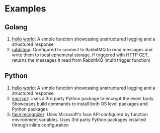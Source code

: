 # Examples

## Golang
1. [hello world](golang/helloworld): A simple function showcasing unstructured logging and a structured response
2. [rabbitmq](golang/rabbitmq): Configured to connect to RabbitMQ to read messages and write them to local ephemeral storage. If triggered with HTTP GET, returns the messages it read from RabbitMQ (multi trigger function)

## Python
1. [hello world](python/helloworld): A simple function showcasing unstructured logging and a structured response
2. [encrypt](python/encrypt): Uses a 3rd party Python package to encrypt the event body. Showcases build commands to install both OS level packages and Python packages
3. [face recognizer](python/facerecognizer): Uses Microsoft's face API configured by function environment variables. Uses 3rd party Python packages installed through inline configuration
